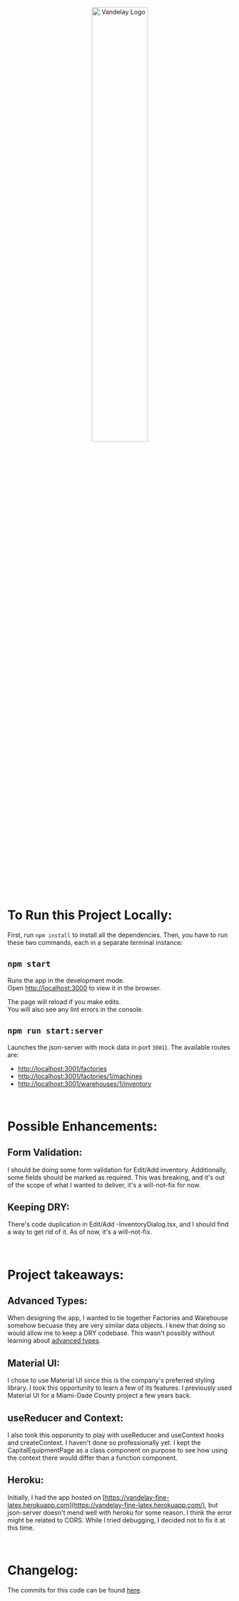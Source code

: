 <p align='center'>
<img src="https://image-cdn.neatoshop.com/styleimg/105300/none/iceblue/default/459678-20;1592408031x.jpg" alt="Vandelay Logo" width='50%'/>
</p>

<br />

# To Run this Project Locally:

First, run `npm install` to install all the dependencies. Then, you have to run these two commands, each in a separate terminal instance:

## `npm start`

Runs the app in the development mode.\
Open [http://localhost:3000](http://localhost:3000) to view it in the browser.

The page will reload if you make edits.\
You will also see any lint errors in the console.

## `npm run start:server`

Launches the json-server with mock data in port `3001`). The available routes are:

- [http://localhost:3001/factories](http://localhost:3001/factories)
- [http://localhost:3001/factories/1/machines](http://localhost:3001/factories/1/machines)
- [http://localhost:3001/warehouses/1/inventory](http://localhost:3001/warehouses/1/inventory)

<br />

# Possible Enhancements:

## Form Validation:

I should be doing some form validation for Edit/Add inventory. Additionally, some fields should be marked as required. This was breaking, and it's out of the scope of what I wanted to deliver, it's a will-not-fix for now.

## Keeping DRY:

There's code duplication in Edit/Add -InventoryDialog.tsx, and I should find a way to get rid of it. As of now, it's a will-not-fix.

<br />

# Project takeaways:

## Advanced Types:

When designing the app, I wanted to tie together Factories and Warehouse somehow becuase they are very similar data objects. I knew that doing so would allow me to keep a DRY codebase. This wasn't possibly without learning about [advanced types](https://www.typescriptlang.org/docs/handbook/advanced-types.html).

## Material UI:

I chose to use Material UI since this is the company's preferred styling library. I took this opportunity to learn a few of its features. I previously used Material UI for a Miami-Dade County project a few years back.

## useReducer and Context:

I also took this opporunity to play with useReducer and useContext hooks and createContext. I haven't done so professionally yet. I kept the CapitalEquipmentPage as a class component on purpose to see how using the context there would differ than a function component.

## Heroku:

Initially, I had the app hosted on [https://vandelay-fine-latex.herokuapp.com](https://vandelay-fine-latex.herokuapp.com/), but json-server doesn't mend well with heroku for some reason. I think the error might be related to CORS. While I tried debugging, I decided not to fix it at this time.

<br />

# Changelog:

The commits for this code can be found [here](https://github.com/maxmueller7/terazo-int/commits/main).
